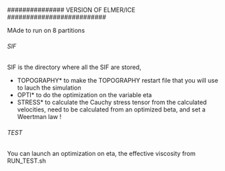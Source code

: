 


############### VERSION OF ELMER/ICE ##########################

MAde to run on 8 partitions


###### SIF #######

SIF is the directory where all the SIF are stored, 
 * TOPOGRAPHY* to make the TOPOGRAPHY restart file that you will use to lauch the simulation
 * OPTI* to do the optimization on the variable eta
 * STRESS* to calculate the Cauchy stress tensor from the calculated velocities, need to be calculated from an optimized beta, and set a Weertman law !

 
###### TEST ####

You can launch an optimization on eta, the effective viscosity from RUN_TEST.sh 
